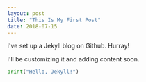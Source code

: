 ```yaml
---
layout: post
title: "This Is My First Post"
date: 2018-07-15
---
```


I've set up a Jekyll blog on Github. Hurray!

I'll be customizing it and adding content soon.

```python
print("Hello, Jekyll!")
```

